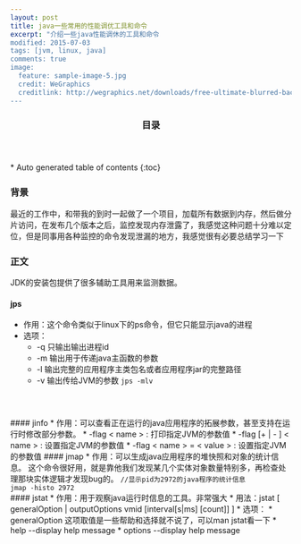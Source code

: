 ```yaml
---
layout: post
title: java一些常用的性能调优工具和命令
excerpt: "介绍一些java性能调休的工具和命令
modified: 2015-07-03
tags: [jvm, linux, java]
comments: true
image:
  feature: sample-image-5.jpg
  credit: WeGraphics
  creditlink: http://wegraphics.net/downloads/free-ultimate-blurred-background-pack/
---
```

<section id="table-of-contents" class="toc">
  <header>
    <h3>目录</h3>
  </header>
<div id="drawer" markdown="1">
*  Auto generated table of contents
{:toc}
</div>
</section><!-- /#table-of-contents -->

### 背景
<p>最近的工作中，和带我的到时一起做了一个项目，加载所有数据到内存，然后做分片访问，在发布几个版本之后，监控发现内存泄露了，我感觉这种问题十分难以定位，但是同事用各种监控的命令发现泄漏的地方，我感觉很有必要总结学习一下</p>

### 正文
JDK的安装包提供了很多辅助工具用来监测数据。
#### jps
* 作用：这个命令类似于linux下的ps命令，但它只能显示java的进程
* 选项：
	* -q   只输出输出进程id
	* -m  输出用于传递java主函数的参数
	* -l    输出完整的应用程序主类包名或者应用程序jar的完整路径
	* -v   输出传给JVM的参数
<code>jps -mlv
</code>
#### jinfo
* 作用：可以查看正在运行的java应用程序的拓展参数，甚至支持在运行时修改部分参数。
	* -flag < name > : 打印指定JVM的参数值  
	* -flag [+ | - ] < name > : 设置指定JVM的参数值
	* -flag < name > = < value > :  设置指定JVM的参数值
#### jmap
* 作用：可以生成java应用程序的堆快照和对象的统计信息。
这个命令很好用，就是靠他我们发现某几个实体对象数量特别多，再检查处理那块实体逻辑才发现bug的。
<code>//显示pid为2972的java程序的统计信息
jmap -histo 2972
</code>
#### jstat
* 作用：用于观察java运行时信息的工具。非常强大
* 用法：jstat [ generalOption | outputOptions vmid [interval[s|ms] [count]] ]
* 选项：
	* generalOption 这项取值是一些帮助和选择就不说了，可以man jstat看一下
	* help --display help message
	* options --display help message